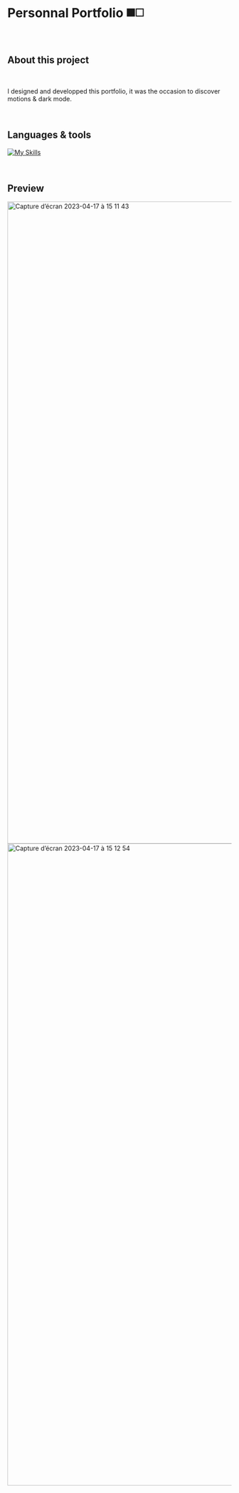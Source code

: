 
# Personnal Portfolio  ◼️◻️
<br />

## About this project

<br />

I designed and developped this portfolio, it was the occasion to discover motions & dark mode.

<br />

## Languages & tools

[![My Skills](https://skillicons.dev/icons?i=react,tailwind,vite,js,nodejs,html,css,vscode,ai,figma,github,git)](https://skillicons.dev)

<br />

## Preview

<img width="1440" alt="Capture d’écran 2023-04-17 à 15 11 43" src="https://user-images.githubusercontent.com/102388803/232500554-4b517521-d2a8-407f-b4ac-569cc7fa1efc.png">


<br />

<img width="1440" alt="Capture d’écran 2023-04-17 à 15 12 54" src="https://user-images.githubusercontent.com/102388803/232500575-50b4cda5-513d-4509-905b-20f388057455.png">



